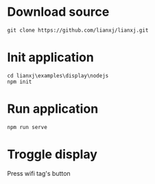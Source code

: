 # Download source
```
git clone https://github.com/lianxj/lianxj.git
```

# Init application

```
cd lianxj\examples\display\nodejs
npm init
```

# Run application
```
npm run serve
```

# Troggle display
Press wifi tag's button